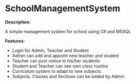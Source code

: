 # SchoolManagementSystem
**Description:**

A simple management system for school using C# and MSSQL

**Features:**
* Login for Admin, Teacher and Student
* Admin can add and appoint new teacher and student
* Teacher can post notice to his/her students
* Student and Teacher can see own class routine
* Curriculum system to adapt to new subjects
* Subjects, Classes and Sections can be added by Admin


